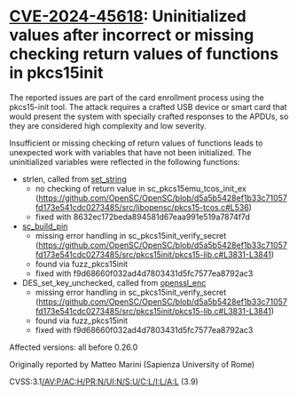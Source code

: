 # [CVE-2024-45618](https://nvd.nist.gov/vuln/detail/CVE-2024-45618): Uninitialized values after incorrect or missing checking return values of functions in pkcs15init

The reported issues are part of the card enrollment process using the pkcs15-init tool.
The attack requires a crafted USB device or smart card that would present the system with specially crafted responses to the APDUs, so they are considered high complexity and low severity.

Insufficient or missing checking of return values of functions leads to unexpected work with variables that have not been initialized.
The uninitialized variables were reflected in the following functions:

- strlen, called from [set_string](https://github.com/OpenSC/OpenSC/blob/d5a5b5428ef1b33c71057fd173e541cdc0273485/src/libopensc/sc.c#L252)
  - no checking of return value in sc_pkcs15emu_tcos_init_ex (<https://github.com/OpenSC/OpenSC/blob/d5a5b5428ef1b33c71057fd173e541cdc0273485/src/libopensc/pkcs15-tcos.c#L536>)
  - fixed with 8632ec172beda894581d67eaa991e519a7874f7d
- [sc_build_pin](https://github.com/OpenSC/OpenSC/blob/d5a5b5428ef1b33c71057fd173e541cdc0273485/src/libopensc/sec.c#L281)
  - missing error handling in sc_pkcs15init_verify_secret (<https://github.com/OpenSC/OpenSC/blob/d5a5b5428ef1b33c71057fd173e541cdc0273485/src/pkcs15init/pkcs15-lib.c#L3831-L3841>)
  - found via fuzz_pkcs15init
  - fixed with f9d68660f032ad4d7803431d5fc7577ea8792ac3
- DES_set_key_unchecked, called from [openssl_enc](https://github.com/OpenSC/OpenSC/blob/d5a5b5428ef1b33c71057fd173e541cdc0273485/src/libopensc/card-epass2003.c#L295)
  - missing error handling in sc_pkcs15init_verify_secret (<https://github.com/OpenSC/OpenSC/blob/d5a5b5428ef1b33c71057fd173e541cdc0273485/src/pkcs15init/pkcs15-lib.c#L3831-L3841>)
  - found via fuzz_pkcs15init
  - fixed with f9d68660f032ad4d7803431d5fc7577ea8792ac3

Affected versions: all before 0.26.0

Originally reported by Matteo Marini (Sapienza University of Rome)

CVSS:3.1[/AV:P/AC:H/PR:N/UI:N/S:U/C:L/I:L/A:L](https://nvd.nist.gov/vuln-metrics/cvss/v3-calculator?vector=AV:P/AC:H/PR:N/UI:N/S:U/C:L/I:L/A:L) (3.9)
